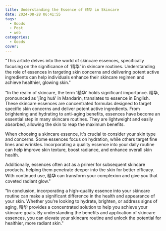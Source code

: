 ```yaml
---
title: Understanding the Essence of 精华 in Skincare
date: 2024-08-28 06:41:55
tags:
  - Goods
  - Post
  - web
categories:
  - Goods
cover: 
---
```


"This article delves into the world of skincare essences, specifically focusing on the significance of '精华' in skincare routines. Understanding the role of essences in targeting skin concerns and delivering potent active ingredients can help individuals enhance their skincare regimen and achieve healthier, glowing skin."

"In the realm of skincare, the term '精华' holds significant importance. 精华, pronounced as 'jīng huá' in Mandarin, translates to essence in English. These skincare essences are concentrated formulas designed to target specific skin concerns and deliver potent active ingredients. From brightening and hydrating to anti-aging benefits, essences have become an essential step in many skincare routines. They are lightweight and easily absorbed, allowing the skin to reap the maximum benefits.

When choosing a skincare essence, it's crucial to consider your skin type and concerns. Some essences focus on hydration, while others target fine lines and wrinkles. Incorporating a quality essence into your daily routine can help improve skin texture, boost radiance, and enhance overall skin health.

Additionally, essences often act as a primer for subsequent skincare products, helping them penetrate deeper into the skin for better efficacy. With continued use, 精华 can transform your complexion and give you that coveted radiant glow."

"In conclusion, incorporating a high-quality essence into your skincare routine can make a significant difference in the health and appearance of your skin. Whether you're looking to hydrate, brighten, or address signs of aging, 精华 provides a concentrated solution to help you achieve your skincare goals. By understanding the benefits and application of skincare essences, you can elevate your skincare routine and unlock the potential for healthier, more radiant skin."
